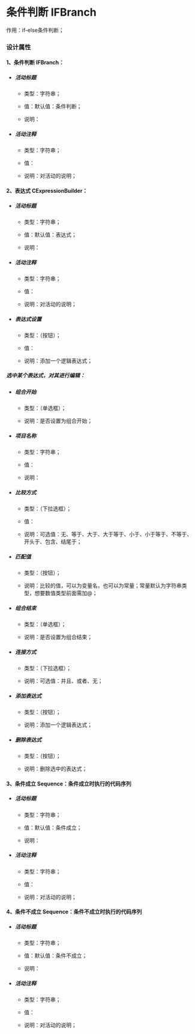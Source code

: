 # 条件判断 IFBranch

作用：if-else条件判断；

### 设计属性

#### 1、条件判断 IFBranch：

* ##### 活动标题

  * 类型：字符串；

  * 值：默认值：条件判断；

  * 说明：
* ##### 活动注释

  * 类型：字符串；

  * 值：

  * 说明：对活动的说明；

#### 2、表达式 CExpressionBuilder：

* ##### 活动标题

  * 类型：字符串；

  * 值：默认值：表达式；

  * 说明：
* ##### 活动注释

  * 类型：字符串；

  * 值：

  * 说明：对活动的说明；
* ##### 表达式设置

  * 类型：（按钮）；

  * 值：

  * 说明：添加一个逻辑表达式；

##### 选中某个表达式，对其进行编辑：

* ##### 组合开始

  * 类型：（单选框）；

  * 说明：是否设置为组合开始；
* ##### 项目名称

  * 类型：字符串；

  * 值：

  * 说明：
* ##### 比较方式

  * 类型：（下拉选框）；

  * 值：

  * 说明：可选值：无、等于、大于、大于等于、小于、小于等于、不等于、开头于、包含、结尾于；
* ##### 匹配值

  * 类型：（按钮）；

  * 说明：比较的值，可以为变量名，也可以为常量；常量默认为字符串类型，想要数值类型前面需加@；
* ##### 组合结束

  * 类型：（单选框）；

  * 说明：是否设置为组合结束；
* ##### 连接方式

  * 类型：（下拉选框）；

  * 说明：可选值：并且、或者、无；
* ##### 添加表达式

  * 类型：（按钮）；

  * 说明：添加一个逻辑表达式；
* ##### 删除表达式

  * 类型：（按钮）；

  * 说明：删除选中的表达式；

#### 3、条件成立 Sequence：条件成立时执行的代码序列

* ##### 活动标题

  * 类型：字符串；

  * 值：默认值：条件成立；

  * 说明：
* ##### 活动注释

  * 类型：字符串；

  * 值：

  * 说明：对活动的说明；

#### 4、条件不成立 Sequence：条件不成立时执行的代码序列

* ##### 活动标题

  * 类型：字符串；

  * 值：默认值：条件不成立；

  * 说明：
* ##### 活动注释

  * 类型：字符串；

  * 值：

  * 说明：对活动的说明；

##### 

##### 



